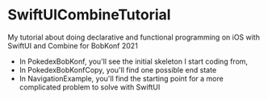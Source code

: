 # SwiftUICombineTutorial
My tutorial about doing declarative and functional programming on iOS with SwiftUI and Combine for BobKonf 2021

- In PokedexBobKonf, you'll see the initial skeleton I start coding from,
- In PokedexBobKonfCopy, you'll find one possible end state
- In NavigationExample, you'll find the starting point for a more complicated problem to solve with SwiftUI

